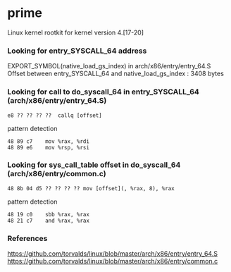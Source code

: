 # prime

Linux kernel rootkit for kernel version 4.[17-20]

### Looking for entry_SYSCALL_64 address

EXPORT_SYMBOL(native_load_gs_index) in arch/x86/entry/entry_64.S  
Offset between entry_SYSCALL_64 and native_load_gs_index : 3408 bytes  

### Looking for call to do_syscall_64 in entry_SYSCALL_64 (arch/x86/entry/entry_64.S)
```
e8 ?? ?? ?? ??  callq [offset]
```

pattern detection
```
48 89 c7    mov %rax, %rdi  
48 89 e6    mov %rsp, %rsi  
```
### Looking for sys_call_table offset in do_syscall_64 (arch/x86/entry/common.c)
```
48 8b 04 d5 ?? ?? ?? ?? mov [offset](, %rax, 8), %rax
```

pattern detection
```
48 19 c0    sbb %rax, %rax  
48 21 c7    and %rax, %rax  
```

### References
https://github.com/torvalds/linux/blob/master/arch/x86/entry/entry_64.S  
https://github.com/torvalds/linux/blob/master/arch/x86/entry/common.c  
